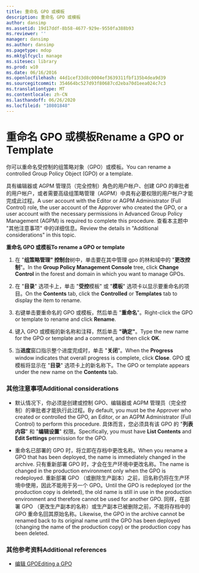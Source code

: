 ```yaml
---
title: 重命名 GPO 或模板
description: 重命名 GPO 或模板
author: dansimp
ms.assetid: 19d17ddf-8b58-4677-929e-9550fa388b93
ms.reviewer: ''
manager: dansimp
ms.author: dansimp
ms.pagetype: mdop
ms.mktglfcycl: manage
ms.sitesec: library
ms.prod: w10
ms.date: 06/16/2016
ms.openlocfilehash: 44d1cef33d8c0004ef3639311fbf135b4dea9d39
ms.sourcegitcommit: 354664bc527d93f80687cd2eba70d1eea024c7c3
ms.translationtype: MT
ms.contentlocale: zh-CN
ms.lasthandoff: 06/26/2020
ms.locfileid: "10801848"
---
```

# <span data-ttu-id="784b9-103">重命名 GPO 或模板</span><span class="sxs-lookup"><span data-stu-id="784b9-103">Rename a GPO or Template</span></span>


<span data-ttu-id="784b9-104">你可以重命名受控制的组策略对象（GPO）或模板。</span><span class="sxs-lookup"><span data-stu-id="784b9-104">You can rename a controlled Group Policy Object (GPO) or a template.</span></span>

<span data-ttu-id="784b9-105">具有编辑器或 AGPM 管理员（完全控制）角色的用户帐户、创建 GPO 的审批者的用户帐户，或者需要高级组策略管理（AGPM）中具有必要权限的用户帐户才能完成此过程。</span><span class="sxs-lookup"><span data-stu-id="784b9-105">A user account with the Editor or AGPM Administrator (Full Control) role, the user account of the Approver who created the GPO, or a user account with the necessary permissions in Advanced Group Policy Management (AGPM) is required to complete this procedure.</span></span> <span data-ttu-id="784b9-106">查看本主题中 "其他注意事项" 中的详细信息。</span><span class="sxs-lookup"><span data-stu-id="784b9-106">Review the details in "Additional considerations" in this topic.</span></span>

**<span data-ttu-id="784b9-107">重命名 GPO 或模板</span><span class="sxs-lookup"><span data-stu-id="784b9-107">To rename a GPO or template</span></span>**

1.  <span data-ttu-id="784b9-108">在 "**组策略管理" 控制台**树中，单击要在其中管理 gpo 的林和域中的 "**更改控制**"。</span><span class="sxs-lookup"><span data-stu-id="784b9-108">In the **Group Policy Management Console** tree, click **Change Control** in the forest and domain in which you want to manage GPOs.</span></span>

2.  <span data-ttu-id="784b9-109">在 "**目录**" 选项卡上，单击 "**受控**模板" 或 "**模板**" 选项卡以显示要重命名的项目。</span><span class="sxs-lookup"><span data-stu-id="784b9-109">On the **Contents** tab, click the **Controlled** or **Templates** tab to display the item to rename.</span></span>

3.  <span data-ttu-id="784b9-110">右键单击要重命名的 GPO 或模板，然后单击 "**重命名**"。</span><span class="sxs-lookup"><span data-stu-id="784b9-110">Right-click the GPO or template to rename and click **Rename**.</span></span>

4.  <span data-ttu-id="784b9-111">键入 GPO 或模板的新名称和注释，然后单击 **"确定"**。</span><span class="sxs-lookup"><span data-stu-id="784b9-111">Type the new name for the GPO or template and a comment, and then click **OK**.</span></span>

5.  <span data-ttu-id="784b9-112">当**进度**窗口指示整个进度完成时，单击 "**关闭**"。</span><span class="sxs-lookup"><span data-stu-id="784b9-112">When the **Progress** window indicates that overall progress is complete, click **Close**.</span></span> <span data-ttu-id="784b9-113">GPO 或模板将显示在 "**目录**" 选项卡上的新名称下。</span><span class="sxs-lookup"><span data-stu-id="784b9-113">The GPO or template appears under the new name on the **Contents** tab.</span></span>

### <span data-ttu-id="784b9-114">其他注意事项</span><span class="sxs-lookup"><span data-stu-id="784b9-114">Additional considerations</span></span>

-   <span data-ttu-id="784b9-115">默认情况下，你必须是创建或控制 GPO、编辑器或 AGPM 管理员（完全控制）的审批者才能执行此过程。</span><span class="sxs-lookup"><span data-stu-id="784b9-115">By default, you must be the Approver who created or controlled the GPO, an Editor, or an AGPM Administrator (Full Control) to perform this procedure.</span></span> <span data-ttu-id="784b9-116">具体而言，您必须具有该 GPO 的 "**列表内容**" 和 "**编辑设置**" 权限。</span><span class="sxs-lookup"><span data-stu-id="784b9-116">Specifically, you must have **List Contents** and **Edit Settings** permission for the GPO.</span></span>

-   <span data-ttu-id="784b9-117">重命名已部署的 GPO 时，将立即在存档中更改名称。</span><span class="sxs-lookup"><span data-stu-id="784b9-117">When you rename a GPO that has been deployed, the name is immediately changed in the archive.</span></span> <span data-ttu-id="784b9-118">只有重新部署 GPO 时，才会在生产环境中更改名称。</span><span class="sxs-lookup"><span data-stu-id="784b9-118">The name is changed in the production environment only when the GPO is redeployed.</span></span> <span data-ttu-id="784b9-119">重新部署 GPO （或删除生产副本）之前，旧名称仍将在生产环境中使用，因此不能用于另一个 GPO。</span><span class="sxs-lookup"><span data-stu-id="784b9-119">Until the GPO is redeployed (or the production copy is deleted), the old name is still in use in the production environment and therefore cannot be used for another GPO.</span></span> <span data-ttu-id="784b9-120">同样，在部署 GPO （更改生产副本的名称）或生产副本已被删除之前，不能将存档中的 GPO 重命名回其原始名称。</span><span class="sxs-lookup"><span data-stu-id="784b9-120">Likewise, the GPO in the archive cannot be renamed back to its original name until the GPO has been deployed (changing the name of the production copy) or the production copy has been deleted.</span></span>

### <span data-ttu-id="784b9-121">其他参考资料</span><span class="sxs-lookup"><span data-stu-id="784b9-121">Additional references</span></span>

-   [<span data-ttu-id="784b9-122">编辑 GPO</span><span class="sxs-lookup"><span data-stu-id="784b9-122">Editing a GPO</span></span>](editing-a-gpo-agpm30ops.md)

 

 





